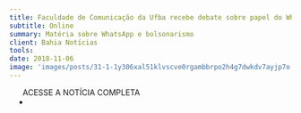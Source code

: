 ```yaml
---
title: Faculdade de Comunicação da Ufba recebe debate sobre papel do WhatsApp na eleição
subtitle: Online
summary: Matéria sobre WhatsApp e bolsonarismo
client: Bahia Notícias
tools: 
date: 2018-11-06
image: 'images/posts/31-1-1y306xal51klvscve0rgambbrpo2h4g7dwkdv7ayjp7o.png'
---
```




<div class="post__share"><ul class="share__list list-reset">ACESSE A NOTÍCIA COMPLETA<li class="share__item" style="margin-left: 10px"><a class="share__link share__facebook" style="background: #fa5657" href="https://www.bahianoticias.com.br/noticia/228777-faculdade-de-comunicacao-da-ufba-recebe-debate-sobre-papel-do-whatsapp-na-eleicao.html" 
onclick=window.open(this.href, 'pop-up', 'left=20,top=20,width=500,height=500,toolbar=1,resizable=0'); return false;" title="Link" rel="nofollow"><i class="fa-solid fa-link"></i></a></li></ul></div>
<!-- <div class="gallery-box"><div class="gallery"><img src="/clipping/images/example-1.jpg" loading="lazy" alt="Project"><img src="/clipping/images/example-2.jpg" loading="lazy" alt="Project"></div><em>Gallery / <a href="https://www.freepik.com/" target="_blank">Freepic</a></em></div> -->